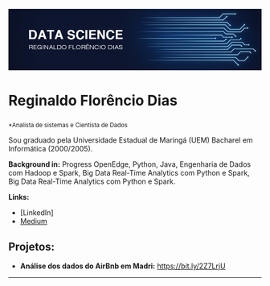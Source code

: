 
<p align="center">
  <img src="Banner.jpg" >
</p>

# Reginaldo Florêncio Dias 
<sub>*Analista de sistemas e Cientista de Dados</sub>

Sou graduado pela Universidade Estadual de Maringá (UEM) Bacharel em Informática (2000/2005).

**Background in:** Progress OpenEdge, Python, Java, Engenharia de Dados com Hadoop e Spark, Big Data Real-Time Analytics com Python e Spark, Big Data Real-Time Analytics com Python e Spark.

**Links:**
* [LinkedIn]
* [Medium](https://medium.com/@reginaldofdias)


## Projetos:

* **Análise dos dados do AirBnb em Madri:** https://bit.ly/2Z7LrjU
---
